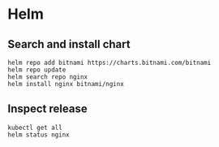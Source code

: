 # Helm

## Search and install chart 

```shell script
helm repo add bitnami https://charts.bitnami.com/bitnami
helm repo update
helm search repo nginx
helm install nginx bitnami/nginx
```

## Inspect release 

```shell script
kubectl get all 
helm status nginx
```